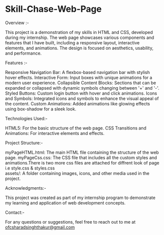 # Skill-Chase-Web-Page
Overview :-

This project is a demonstration of my skills in HTML and CSS, developed during my internship. The web page showcases various components and features that I have built, including a responsive layout, interactive elements, and animations. The design is focused on aesthetics, usability, and performance.

Features :-

Responsive Navigation Bar: A flexbox-based navigation bar with stylish hover effects.
Interactive Form: Input boxes with unique animations for a modern user experience.
Collapsible Content Blocks: Sections that can be expanded or collapsed with dynamic symbols changing between '+' and '-'.
Styled Buttons: Custom login button with hover and click animations.
Icons and Symbols: Integrated icons and symbols to enhance the visual appeal of the content.
Custom Animations: Added animations like glowing effects using box-shadow for a sleek look.

Technologies Used:-

HTML5: For the basic structure of the web page.
CSS Transitions and Animations: For interactive elements and effects.

Project Structure:-

myPageHTML.html: The main HTML file containing the structure of the web page.
myPageCss.css: The CSS file that includes all the custom styles and animations.There is two more css files are attached for diffrent look of page i.e style.css & styles.css  
assets/: A folder containing images, icons, and other media used in the project.

Acknowledgments:-

This project was created as part of my internship program to demonstrate my learning and application of web development concepts.

Contact:-

For any questions or suggestions, feel free to reach out to me at ofcsharadsinghthakur@gmail.com
